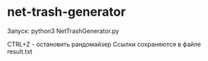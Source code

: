 # net-trash-generator
Запуск:
python3 NetTrashGenerator.py

CTRL+Z - остановить рандомайзер
Ссылки сохраняются в файле result.txt
